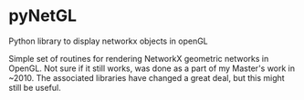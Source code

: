 # pyNetGL
Python library to display networkx objects in openGL

Simple set of routines for rendering NetworkX geometric networks in OpenGL. Not sure if it still works, was done as a part of my Master's work in ~2010. The associated libraries have changed a great deal, but this might still be useful.
